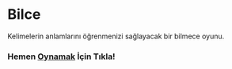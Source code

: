 # Bilce
 Kelimelerin anlamlarını öğrenmenizi sağlayacak bir bilmece oyunu.
 
### Hemen [**Oynamak**][1] İçin Tıkla!



[1]: https://okolyigit.github.io/bilce/

